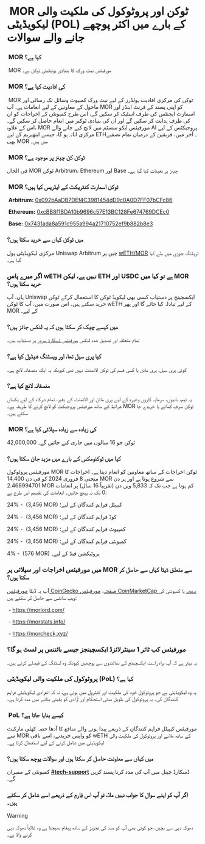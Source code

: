 # &rlm; MOR ٹوکن اور پروٹوکول کی ملکیت والی لیکویڈیٹی (POL) کے بارے میں اکثر پوچھے جانے والے سوالات

### &rlm; MOR کیا ہے؟
&rlm; MOR مورفیئس نیٹ ورک کا بنیادی یوٹیلیٹی ٹوکن ہے۔

### &rlm; MOR کی افادیت کیا ہے؟
&rlm; MOR ٹوکن کی مرکزی افادیت ہولڈرز کے لیے نیٹ ورک کمپیوٹ وسائل تک رسائی اور ماحول کے معاونین کے لیے انعامات ہے۔ آپ MOR کو اپنی پسند کے فرنٹ اینڈز اور اسمارٹ ایجنٹس کی طرف اسٹیک کر سکیں گے، اس طرح کمیونٹی کے اخراجات کو ان کی طرف ہدایت کر سکیں گے اور ان کی بنیادی ٹوکنز میں انعام حاصل کر سکیں گے۔ اس کے علاوہ، MOR مورفیئس ایکو سسٹم میں لانچ کیے جانے والے AI پروجیکٹس کے لیے مرکزی اثاثہ ہو گا، جیسے ایتھیریم کے لیے ETH۔ آخر میں، فریقین کے درمیان تمام تصفیے بھی MOR میں ہیں۔

### &rlm; MOR ٹوکن کن چینز پر موجود ہے؟
فی الحال MOR ٹوکن Arbitrum، Ethereum اور Base چینز پر تعینات کیا گیا ہے۔

### &rlm; MOR ٹوکن اسمارٹ کنٹریکٹ کے ایڈریس کیا ہیں؟
&rlm; **Arbitrum:** [0x092bAaDB7DEf4C3981454dD9c0A0D7FF07bCFc86](https://arbiscan.io/token/0x092bAaDB7DEf4C3981454dD9c0A0D7FF07bCFc86)

&rlm; **Ethereum:** [0xcBB8f1BDA10b9696c57E13BC128Fe674769DCEc0](https://etherscan.io/address/0xcBB8f1BDA10b9696c57E13BC128Fe674769DCEc0)

&rlm; **Base:** [0x7431ada8a591c955a994a21710752ef9b882b8e3](https://basescan.org/address/0x7431ada8a591c955a994a21710752ef9b882b8e3)

### میں ٹوکن کہاں سے خرید سکتا ہوں؟
مرکزی لیکویڈیٹی پول Uniswap Arbitrum چین پر [wETH/MOR](https://app.uniswap.org/explore/tokens/arbitrum/0x092baadb7def4c3981454dd9c0a0d7ff07bcfc86) ٹریڈنگ جوڑی میں طے کیا گیا ہے۔

### اگر میرے پاس wETH نہیں ہے، لیکن ETH اور USDC ہے تو کیا میں MOR خرید سکتا ہوں؟
ہاں، آپ Uniswap ایکسچینج پر دستیاب کسی بھی لیکویڈ ٹوکن کا استعمال کرکے ٹوکن خرید سکتے ہیں۔ اس صورت میں، آپ کا ٹوکن wETH کے لیے تبادلہ کیا جائے گا اور پھر MOR کے لیے۔

### میں کیسے چیک کر سکتا ہوں کہ یہ لنکس جائز ہیں؟
تمام متعلقہ اور تصدیق شدہ لنکس [مورفیئس ڈسکارڈ سرور](https://discord.com/channels/1151741790408429580/1183934719155515463) پر دستیاب ہیں۔

### کیا پری سیل تھا، اور ویسٹنگ شیڈول کیا ہے؟
کوئی پری سیل، پری مائن یا کسی قسم کی ٹوکن الاٹمنٹ نہیں تھی کیونکہ یہ ایک منصفانہ لانچ ہے۔

### منصفانہ لانچ کیا ہے؟
یہ ٹیم، بانیوں، سرمایہ کاروں وغیرہ کے لیے پری مائن اور الاٹمنٹ کے بغیر، تمام شرکاء کے لیے یکساں شرائط کے ساتھ مورفیئس پروجیکٹ کو لانچ کرنے کا طریقہ ہے۔ MOR ٹوکن صرف کمائے یا خریدے جا سکتے ہیں۔

### &rlm; MOR کی زیادہ سے زیادہ سپلائی کیا ہے؟
42,000,000 ٹوکن جو 16 سالوں میں جاری کیے جائیں گے۔

### کیا میں ٹوکنومکس کے بارے میں مزید جان سکتا ہوں؟
مورفیئس پروٹوکول MOR ٹوکن اخراجات کے ساتھ معاونین کو انعام دیتا ہے۔ اخراجات کا منحنی 8 فروری 2024 کو فی دن 14,400 MOR سے شروع ہوتا ہے اور ہر دن 2.468994701 MOR کم ہوتا ہے جب تک کہ 5,833 ویں دن (تقریباً 16 سال) پر انعامات 0 تک نہ پہنچ جائیں۔
انعامات کی تقسیم اس طرح ہے:

&rlm; - 24% (3,456 MOR) کیپیٹل فراہم کنندگان کے لیے؛

&rlm; - 24% (3,456 MOR) کوڈ فراہم کنندگان کے لیے؛

&rlm; - 24% (3,456 MOR) کمپیوٹ فراہم کنندگان کے لیے؛

&rlm; - 24% (3,456 MOR) کمیونٹی فراہم کنندگان کے لیے؛

&rlm; - 4% (576 MOR) پروٹیکشن فنڈ کے لیے۔


### میں مورفیئس اخراجات اور سپلائی پر MOR سے متعلق ڈیٹا کہاں سے حاصل کر سکتا ہوں؟
آپ یہ ڈیٹا [مورفیئس CoinGecko صفحہ](https://www.coingecko.com/en/coins/morpheusai)، [مورفیئس CoinMarketCap صفحہ](https://coinmarketcap.com/currencies/morpheus/) یا کمیونٹی کی ویب سائٹس سے حاصل کر سکتے ہیں:

&rlm; - https://morlord.com/

&rlm; - https://morstats.info/

&rlm; - https://morcheck.xyz/


### مورفیئس کب ٹائر 1 سینٹرلائزڈ ایکسچینجز جیسے بائننس پر لسٹ ہو گا؟
یہ بہتر ہے کہ آپ براہ راست ایکسچینج کے نمائندوں سے پوچھیں کیونکہ وہ لسٹنگ کے فیصلے کرتے ہیں۔

### پروٹوکول کی ملکیت والی لیکویڈیٹی (PoL) کیا ہے؟
یہ وہ لیکویڈیٹی ہے جو پروٹوکول خود کی ملکیت اور کنٹرول میں ہوتی ہے، نہ کہ انفرادی لیکویڈیٹی فراہم کنندگان کی۔ یہ پروٹوکول کی طویل مدتی استحکام اور آزادی کو یقینی بنانے میں مدد کرتا ہے۔

### &rlm; PoL کیسے بنایا جاتا ہے؟
مورفیئس کیپیٹل فراہم کنندگان کے ذریعے پیدا ہونے والے منافع کا آدھا حصہ کھلی مارکیٹ سے MOR کو واپس خریدنے، اسے باقی wETH کے ساتھ ملانے اور پروٹوکول کی ملکیت والی لیکویڈیٹی میں شامل کرنے کے لیے استعمال کرتا ہے۔

### میں کہاں سے معاونت حاصل کر سکتا ہوں اور سوالات پوچھ سکتا ہوں؟
کمیونٹی کے ممبران [**#tech-support**](https://discord.com/channels/1151741790408429580/1183666837460897832) ڈسکارڈ چینل میں آپ کی مدد کرنا پسند کریں گے۔

### اگر آپ کو اپنے سوال کا جواب نہیں ملا، تو آپ اس [فارم](https://forms.gle/6yt5ps3kAfUfkF4N8) کے ذریعے اسے شامل کر سکتے ہیں۔

> [!WARNING]
> دھوکہ دہی سے بچیں، جو کوئی بھی آپ کو مدد کی تجویز کے ساتھ پیغام بھیجتا ہے وہ غالباً دھوکہ دہی کرنے والا ہے۔
